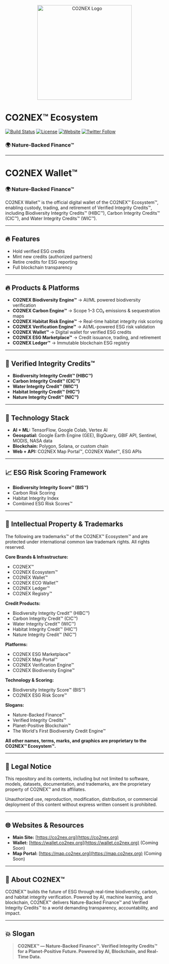 <!--
<meta name="description" content="CO2NEX™ is the world's first AI-driven, blockchain-powered ESG credit ecosystem offering real-time, verifiable, nature-backed biodiversity, carbon, and water credits.">
<meta name="keywords" content="CO2NEX, ESG credits, biodiversity credits, carbon credits, water credits, blockchain ESG, AI ESG scoring, biodiversity risk, HIBC, CIC, WIC, CO2NEX Wallet, ESG marketplace">
-->

<p align="center">
  <img src="https://co2nex.org/wp-content/uploads/2025/05/CO2NEX-Real-Time-Carbon-Credit-Verification-Economy.webp" alt="CO2NEX Logo" width="300" />
</p>

# CO2NEX™ Ecosystem

[![Build Status](https://img.shields.io/badge/build-passing-brightgreen?style=flat&logo=github)](https://github.com/your-org/co2nex)
[![License](https://img.shields.io/badge/license-Proprietary-red?style=flat)](https://co2nex.org/legal)
[![Website](https://img.shields.io/badge/website-co2nex.org-blue?style=flat&logo=internet-explorer)](https://co2nex.org)
[![Twitter Follow](https://img.shields.io/twitter/follow/CO2NEX?style=social)](https://twitter.com/CO2NEX)

### 🌍 Nature-Backed Finance™

---

# CO2NEX Wallet™

### 🌍 Nature-Backed Finance™

CO2NEX Wallet™ is the official digital wallet of the CO2NEX™ Ecosystem™, enabling custody, trading, and retirement of Verified Integrity Credits™, including Biodiversity Integrity Credits™ (HIBC™), Carbon Integrity Credits™ (CIC™), and Water Integrity Credits™ (WIC™).

---
## 🔥 Features
- Hold verified ESG credits
- Mint new credits (authorized partners)
- Retire credits for ESG reporting
- Full blockchain transparency
---

## 🔥 Products & Platforms

- **CO2NEX Biodiversity Engine™** → AI/ML powered biodiversity verification  
- **CO2NEX Carbon Engine™** → Scope 1–3 CO₂ emissions & sequestration maps  
- **CO2NEX Habitat Risk Engine™** → Real-time habitat integrity risk scoring  
- **CO2NEX Verification Engine™** → AI/ML-powered ESG risk validation  
- **CO2NEX Wallet™** → Digital wallet for verified ESG credits  
- **CO2NEX ESG Marketplace™** → Credit issuance, trading, and retirement  
- **CO2NEX Ledger™** → Immutable blockchain ESG registry  

---

## 🌿 Verified Integrity Credits™

- **Biodiversity Integrity Credit™ (HIBC™)**  
- **Carbon Integrity Credit™ (CIC™)**  
- **Water Integrity Credit™ (WIC™)**  
- **Habitat Integrity Credit™ (HIC™)**  
- **Nature Integrity Credit™ (NIC™)**  

---

## 🔗 Technology Stack

- **AI + ML:** TensorFlow, Google Colab, Vertex AI  
- **Geospatial:** Google Earth Engine (GEE), BigQuery, GBIF API, Sentinel, MODIS, NASA data  
- **Blockchain:** Polygon, Solana, or custom chain  
- **Web + API:** CO2NEX Map Portal™, CO2NEX Wallet™, ESG APIs  

---

## 📈 ESG Risk Scoring Framework

- **Biodiversity Integrity Score™ (BIS™)**  
- Carbon Risk Scoring  
- Habitat Integrity Index  
- Combined ESG Risk Scores™  

---

## 📜 Intellectual Property & Trademarks

The following are trademarks™ of the CO2NEX™ Ecosystem™ and are protected under international common law trademark rights. All rights reserved.

**Core Brands & Infrastructure:**  
- CO2NEX™  
- CO2NEX Ecosystem™  
- CO2NEX Wallet™  
- CO2NEX ECO Wallet™  
- CO2NEX Ledger™  
- CO2NEX Registry™  

**Credit Products:**  
- Biodiversity Integrity Credit™ (HIBC™)  
- Carbon Integrity Credit™ (CIC™)  
- Water Integrity Credit™ (WIC™)  
- Habitat Integrity Credit™ (HIC™)  
- Nature Integrity Credit™ (NIC™)  

**Platforms:**  
- CO2NEX ESG Marketplace™  
- CO2NEX Map Portal™  
- CO2NEX Verification Engine™  
- CO2NEX Biodiversity Engine™  

**Technology & Scoring:**  
- Biodiversity Integrity Score™ (BIS™)  
- CO2NEX ESG Risk Score™  

**Slogans:**  
- Nature-Backed Finance™  
- Verified Integrity Credits™  
- Planet-Positive Blockchain™  
- The World's First Biodiversity Credit Engine™  

**All other names, terms, marks, and graphics are proprietary to the CO2NEX™ Ecosystem™.**

---

## 🔐 Legal Notice

This repository and its contents, including but not limited to software, models, datasets, documentation, and trademarks, are the proprietary property of CO2NEX™ and its affiliates.

Unauthorized use, reproduction, modification, distribution, or commercial deployment of this content without express written consent is prohibited.

---

## 🌐 Websites & Resources

- **Main Site:** [https://co2nex.org](https://co2nex.org)  
- **Wallet:** [https://wallet.co2nex.org](https://wallet.co2nex.org) (Coming Soon)  
- **Map Portal:** [https://map.co2nex.org](https://map.co2nex.org) (Coming Soon)  

---

## 🚀 About CO2NEX™

CO2NEX™ builds the future of ESG through real-time biodiversity, carbon, and habitat integrity verification. Powered by AI, machine learning, and blockchain, CO2NEX™ delivers Nature-Backed Finance™ and Verified Integrity Credits™ to a world demanding transparency, accountability, and impact.

---

## 💥 Slogan

> **CO2NEX™ — Nature-Backed Finance™. Verified Integrity Credits™ for a Planet-Positive Future. Powered by AI, Blockchain, and Real-Time Data.**
